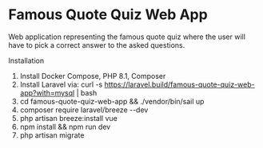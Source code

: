 # Famous Quote Quiz Web App
Web application representing the famous quote quiz where the user will have to pick a correct answer to the asked questions.

Installation
1. Install Docker Compose, PHP 8.1, Composer
2. Install Laravel via: curl -s https://laravel.build/famous-quote-quiz-web-app?with=mysql | bash
3. cd famous-quote-quiz-web-app && ./vendor/bin/sail up
4. composer require laravel/breeze --dev
5. php artisan breeze:install vue
6. npm install && npm run dev
7. php artisan migrate

